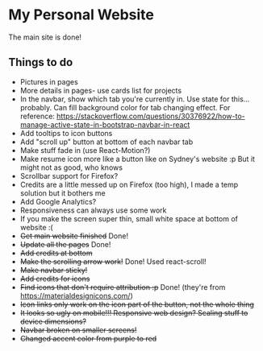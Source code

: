 # My Personal Website

The main site is done!

## Things to do

- Pictures in pages
- More details in pages- use cards list for projects
- In the navbar, show which tab you're currently in. Use state for this... probably. Can fill background color for tab changing effect. For reference: https://stackoverflow.com/questions/30376922/how-to-manage-active-state-in-bootstrap-navbar-in-react
- Add tooltips to icon buttons
- Add "scroll up" button at bottom of each navbar tab
- Make stuff fade in (use React-Motion?)
- Make resume icon more like a button like on Sydney's website :p But it might not as good, who knows
- Scrollbar support for Firefox?
- Credits are a little messed up on Firefox (too high), I made a temp solution but it bothers me
- Add Google Analytics?
- Responsiveness can always use some work
- If you make the screen super thin, small white space at bottom of website :(
- ~~Get main website finished~~ Done!
- ~~Update all the pages~~ Done!
- ~~Add credits at bottom~~
- ~~Make the scrolling arrow work!~~ Done! Used react-scroll!
- ~~Make navbar sticky!~~
- ~~Add credits for icons~~
- ~~Find icons that don't require attribution :p~~ Done! (they're from https://materialdesignicons.com/)
- ~~Icon links only work on the icon part of the button, not the whole thing~~
- ~~It looks so ugly on mobile!!! Responsive web design? Scaling stuff to device dimensions?~~
- ~~Navbar broken on smaller screens!~~
- ~~Changed accent color from purple to red~~
